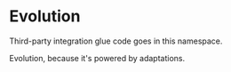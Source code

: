 # Evolution

Third-party integration glue code goes in this namespace.

Evolution, because it's powered by adaptations.
